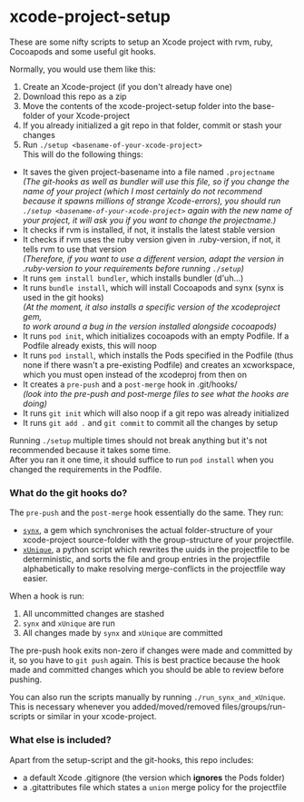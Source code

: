 # xcode-project-setup
These are some nifty scripts to setup an Xcode project with rvm, ruby, Cocoapods and some useful git hooks.

Normally, you would use them like this:

1. Create an Xcode-project (if you don't already have one)
2. Download this repo as a zip
3. Move the contents of the xcode-project-setup folder into the base-folder of your Xcode-project  
4. If you already initialized a git repo in that folder, commit or stash your changes
5. Run `./setup <basename-of-your-xcode-project>`  
This will do the following things:
  - It saves the given project-basename into a file named `.projectname`  
*(The git-hooks as well as bundler will use this file, so if you change the name of your project (which I most certainly do 
not recommend because it spawns millions of strange Xcode-errors), you should run `./setup <basename-of-your-xcode-project>` 
again with the new name of your project, it will ask you if you want to change the projectname.)*
  - It checks if rvm is installed, if not, it installs the latest stable version
  - It checks if rvm uses the ruby version given in .ruby-version, if not, it tells rvm to use that version  
*(Therefore, if you want to use a different version, adapt the version in .ruby-version to your requirements before running `./setup`)*
  - It runs `gem install bundler`, which installs bundler (d'uh...)
  - It runs `bundle install`, which will install Cocoapods and synx (synx is used in the git hooks)  
*(At the moment, it also installs a specific version of the xcodeproject gem,  
to work around a bug in the version installed alongside cocoapods)*
  - It runs `pod init`, which initializes cocoapods with an empty Podfile. If a Podfile already exists, this will noop
  - It runs `pod install`, which installs the Pods specified in the Podfile (thus none if there wasn't a pre-existing Podfile) and creates an xcworkspace, which you must open instead of the xcodeproj from then on
  - It creates a `pre-push` and a `post-merge` hook in .git/hooks/  
  *(look into the pre-push and post-merge files to see what the hooks are doing)*
  - It runs `git init` which will also noop if a git repo was already initialized
  - It runs `git add .` and `git commit` to commit all the changes by setup


Running `./setup` multiple times should not break anything but it's not recommended because it takes some time.  
After you ran it one time, it should suffice to run `pod install` when you changed the requirements in the Podfile.  


### What do the git hooks do?

The `pre-push` and the `post-merge` hook essentially do the same. They run:  
- [`synx`](https://github.com/venmo/synx), a gem which synchronises the actual folder-structure of your xcode-project source-folder with the group-structure of your projectfile.
- [`xUnique`](https://github.com/truebit/xUnique), a python script which rewrites the uuids in the projectfile to be deterministic, and sorts the file and group entries in the projectfile alphabetically to make resolving merge-conflicts in the projectfile way easier.

When a hook is run: 
1. All uncommitted changes are stashed
2. `synx` and `xUnique` are run
3. All changes made by `synx` and `xUnique` are committed

The pre-push hook exits non-zero if changes were made and committed by it, so you have to `git push` again.
This is best practice because the hook made and committed changes which you should be able to review before pushing.

You can also run the scripts manually by running `./run_synx_and_xUnique`.  
This is necessary whenever you added/moved/removed files/groups/run-scripts or similar in your xcode-project.

### What else is included?

Apart from the setup-script and the git-hooks, this repo includes:  
- a default Xcode .gitignore (the version which **ignores** the Pods folder)
- a .gitattributes file which states a `union` merge policy for the projectfile

